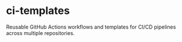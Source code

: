 # ci-templates
Reusable GitHub Actions workflows and templates for CI/CD pipelines across multiple repositories.
